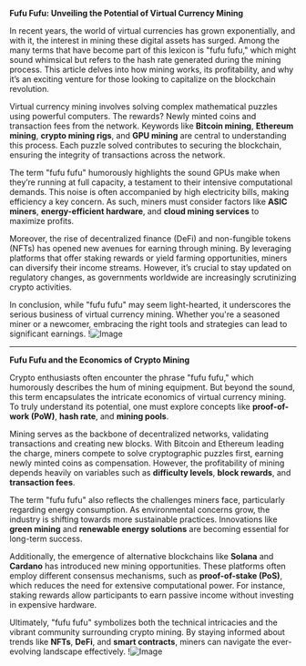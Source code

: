 **Fufu Fufu: Unveiling the Potential of Virtual Currency Mining**

In recent years, the world of virtual currencies has grown exponentially, and with it, the interest in mining these digital assets has surged. Among the many terms that have become part of this lexicon is "fufu fufu," which might sound whimsical but refers to the hash rate generated during the mining process. This article delves into how mining works, its profitability, and why it’s an exciting venture for those looking to capitalize on the blockchain revolution.

Virtual currency mining involves solving complex mathematical puzzles using powerful computers. The rewards? Newly minted coins and transaction fees from the network. Keywords like **Bitcoin mining**, **Ethereum mining**, **crypto mining rigs**, and **GPU mining** are central to understanding this process. Each puzzle solved contributes to securing the blockchain, ensuring the integrity of transactions across the network.

The term "fufu fufu" humorously highlights the sound GPUs make when they’re running at full capacity, a testament to their intensive computational demands. This noise is often accompanied by high electricity bills, making efficiency a key concern. As such, miners must consider factors like **ASIC miners**, **energy-efficient hardware**, and **cloud mining services** to maximize profits.

Moreover, the rise of decentralized finance (DeFi) and non-fungible tokens (NFTs) has opened new avenues for earning through mining. By leveraging platforms that offer staking rewards or yield farming opportunities, miners can diversify their income streams. However, it’s crucial to stay updated on regulatory changes, as governments worldwide are increasingly scrutinizing crypto activities.

In conclusion, while "fufu fufu" may seem light-hearted, it underscores the serious business of virtual currency mining. Whether you're a seasoned miner or a newcomer, embracing the right tools and strategies can lead to significant earnings. !![Image](https://github.com/user-attachments/assets/057c907c-805e-4310-a052-f5031067f3de)

---

**Fufu Fufu and the Economics of Crypto Mining**

Crypto enthusiasts often encounter the phrase "fufu fufu," which humorously describes the hum of mining equipment. But beyond the sound, this term encapsulates the intricate economics of virtual currency mining. To truly understand its potential, one must explore concepts like **proof-of-work (PoW)**, **hash rate**, and **mining pools**.

Mining serves as the backbone of decentralized networks, validating transactions and creating new blocks. With Bitcoin and Ethereum leading the charge, miners compete to solve cryptographic puzzles first, earning newly minted coins as compensation. However, the profitability of mining depends heavily on variables such as **difficulty levels**, **block rewards**, and **transaction fees**.

The term "fufu fufu" also reflects the challenges miners face, particularly regarding energy consumption. As environmental concerns grow, the industry is shifting towards more sustainable practices. Innovations like **green mining** and **renewable energy solutions** are becoming essential for long-term success.

Additionally, the emergence of alternative blockchains like **Solana** and **Cardano** has introduced new mining opportunities. These platforms often employ different consensus mechanisms, such as **proof-of-stake (PoS)**, which reduces the need for extensive computational power. For instance, staking rewards allow participants to earn passive income without investing in expensive hardware.

Ultimately, "fufu fufu" symbolizes both the technical intricacies and the vibrant community surrounding crypto mining. By staying informed about trends like **NFTs**, **DeFi**, and **smart contracts**, miners can navigate the ever-evolving landscape effectively. !![Image](https://github.com/user-attachments/assets/057c907c-805e-4310-a052-f5031067f3de)